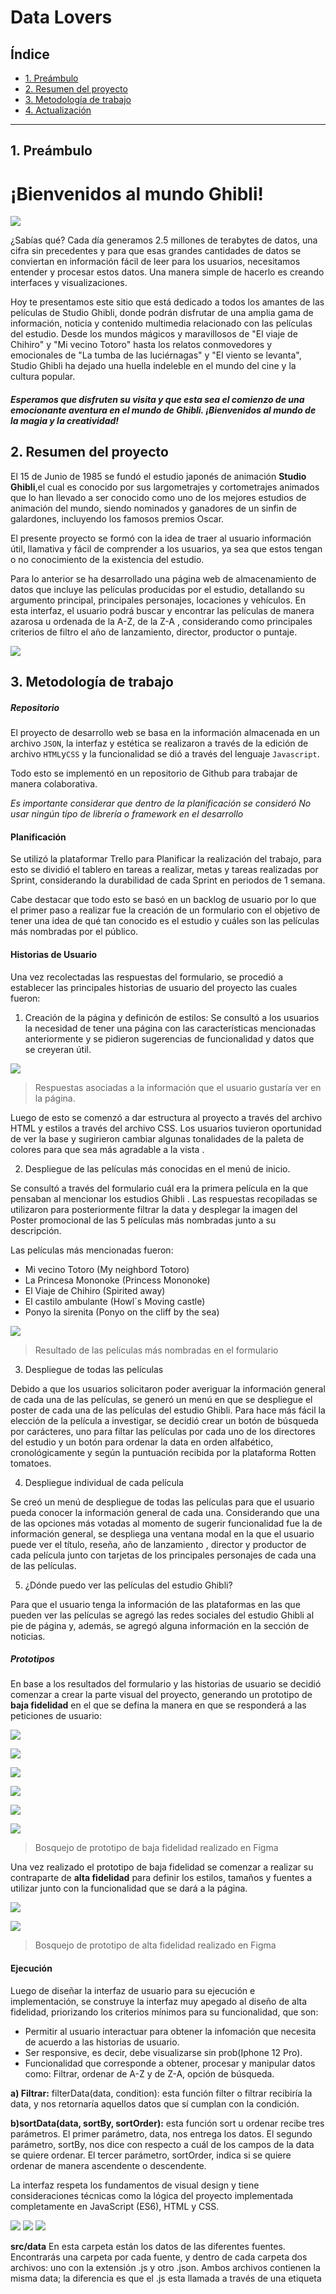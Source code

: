 # Data Lovers

## Índice

- [1. Preámbulo](#1-preámbulo)
- [2. Resumen del proyecto](#2-resumen-del-proyecto)
- [3. Metodología de trabajo](#3-metodología-de-trabajo)
- [4. Actualización ](#4-actualización)

---

## 1. Preámbulo

<h1>¡Bienvenidos al mundo Ghibli!</h1>

![](https://i.pinimg.com/originals/da/07/f0/da07f06bb1634c3065cc832fcbbaae54.jpg)

¿Sabías qué? Cada día generamos 2.5 millones de terabytes de datos, una cifra sin precedentes y para que esas grandes cantidades de datos se conviertan en información fácil de leer para los usuarios, necesitamos entender y procesar estos datos. Una manera simple de hacerlo es creando interfaces y visualizaciones.

Hoy te presentamos este sitio que está dedicado a todos los amantes de las películas de Studio Ghibli, donde podrán disfrutar de una amplia gama de información, noticia y contenido multimedia relacionado con las películas del estudio. Desde los mundos mágicos y maravillosos de "El viaje de Chihiro" y "Mi vecino Totoro" hasta los relatos conmovedores y emocionales de "La tumba de las luciérnagas" y "El viento se levanta", Studio Ghibli ha dejado una huella indeleble en el mundo del cine y la cultura popular.

##### Esperamos que disfruten su visita y que esta sea el comienzo de una emocionante aventura en el mundo de Ghibli. ¡Bienvenidos al mundo de la magia y la creatividad!

## 2. Resumen del proyecto

El 15 de Junio de 1985 se fundó el estudio japonés de animación **Studio Ghibli**,el cual es conocido por sus largometrajes y cortometrajes animados que lo han llevado a ser conocido como uno de los mejores estudios de animación del mundo, siendo nominados y ganadores de un sinfin de galardones, incluyendo los famosos premios Oscar.

El presente proyecto se formó con la idea de traer al usuario información útil, llamativa y fácil de comprender a los usuarios, ya sea que estos tengan o no conocimiento de la existencia del estudio.

Para lo anterior se ha desarrollado una página web de almacenamiento de datos que incluye las películas producidas por el estudio, detallando su argumento principal, principales personajes, locaciones y vehículos. En esta interfaz, el usuario podrá buscar y encontrar las películas de manera azarosa u ordenada de la A-Z, de la Z-A , considerando como principales criterios de filtro el año de lanzamiento, director, productor o puntaje.

![](https://img.europapress.es/fotoweb/fotonoticia_20140804175156-634869_600.jpg)

## 3. Metodología de trabajo

##### Repositorio

El proyecto de desarrollo web se basa en la información almacenada en un archivo `JSON`, la interfaz y estética se realizaron a través de la edición de archivo `HTML`y`CSS` y la funcionalidad se dió a través del lenguaje `Javascript`.

Todo esto se implementó en un repositorio de Github para trabajar de manera colaborativa.

_Es importante considerar que dentro de la planificación se consideró No usar ningún tipo de librería o framework en el desarrollo_

#### Planificación

Se utilizó la plataformar Trello para Planificar la realización del trabajo, para esto se dividió el tablero en tareas a realizar, metas y tareas realizadas por Sprint, considerando la durabilidad de cada Sprint en periodos de 1 semana.

Cabe destacar que todo esto se basó en un backlog de usuario por lo que el primer paso a realizar fue la creación de un formulario con el objetivo de tener una idea de qué tan conocido es el estudio y cuáles son las películas más nombradas por el público.

#### Historias de Usuario

Una vez recolectadas las respuestas del formulario, se procedió a establecer las principales historias de usuario del proyecto las cuales fueron:

1. Creación de la página y definicón de estilos:
   Se consultó a los usuarios la necesidad de tener una página con las características mencionadas anteriormente y se pidieron sugerencias de funcionalidad y datos que se creyeran útil.

![](https://i.postimg.cc/FRZKjbp8/Funcionalidades.jpg)

> Respuestas asociadas a la información que el usuario gustaría ver en la página.

Luego de esto se comenzó a dar estructura al proyecto a través del archivo HTML y estilos a través del archivo CSS.
Los usuarios tuvieron oportunidad de ver la base y sugirieron cambiar algunas tonalidades de la paleta de colores para que sea más agradable a la vista .

2. Despliegue de las películas más conocidas en el menú de inicio.

Se consultó a través del formulario cuál era la primera película en la que pensaban al mencionar los estudios Ghibli .
Las respuestas recopiladas se utilizaron para posteriormente filtrar la data y desplegar la imagen del Poster promocional de las 5 películas más nombradas junto a su descripción.

Las películas más mencionadas fueron:

- Mi vecino Totoro (My neighbord Totoro)
- La Princesa Mononoke (Princess Mononoke)
- El Viaje de Chihiro (Spirited away)
- El castilo ambulante (Howl´s Moving castle)
- Ponyo la sirenita (Ponyo on the cliff by the sea)

![](https://i.postimg.cc/FRg4M9JL/Grafico-Peliculas.jpg)

> Resultado de las películas más nombradas en el formulario

3. Despliegue de todas las películas

Debido a que los usuarios solicitaron poder averiguar la información general de cada una de las películas, se generó un menú en que se despliegue el poster de cada una de las películas del estudio Ghibli. Para hace más fácil la elección de la película a investigar, se decidió crear un botón de búsqueda por carácteres, uno para filtar las películas por cada uno de los directores del estudio y un botón para ordenar la data en orden alfabético, cronológicamente y según la puntuación recibida por la plataforma Rotten tomatoes.

4. Despliegue individual de cada película

Se creó un menú de despliegue de todas las películas para que el usuario pueda conocer la información general de cada una.
Considerando que una de las opciones más votadas al momento de sugerir funcionalidad fue la de información general, se despliega una ventana modal en la que el usuario puede ver el título, reseña, año de lanzamiento , director y productor de cada película junto con tarjetas de los principales personajes de cada una de las películas.

5. ¿Dónde puedo ver las películas del estudio Ghibli?

Para que el usuario tenga la información de las plataformas en las que pueden ver las películas se agregó las redes sociales del estudio Ghibli al pie de página y, además, se agregó alguna información en la sección de noticias.

##### Prototipos

En base a los resultados del formulario y las historias de usuario se decidió comenzar a crear la parte visual del proyecto, generando un prototipo de **baja fidelidad** en el que se defina la manera en que se responderá a las peticiones de usuario:

![](https://i.postimg.cc/Vkq9988V/BF1.jpg)

![](https://i.postimg.cc/qMYDD0WB/BF2.jpg)

![](https://i.postimg.cc/5j3BVBnM/BF3.jpg)

![](https://i.postimg.cc/xc1KTX4N/BF4.jpg)

![](https://i.postimg.cc/jL3yWRpg/BF5.jpg)

![](https://i.postimg.cc/Bj8HHdsq/BF6.jpg)

> Bosquejo de prototipo de baja fidelidad realizado en Figma

Una vez realizado el prototipo de baja fidelidad se comenzar a realizar su contraparte de **alta fidelidad** para definir los estilos, tamaños y fuentes a utilizar junto con la funcionalidad que se dará a la página.

![](https://i.postimg.cc/WdFjV7mW/AF1.jpg)

![](https://i.postimg.cc/nXyxhQ0H/AF2.jpg)

> Bosquejo de prototipo de alta fidelidad realizado en Figma

#### Ejecución

Luego de diseñar la interfaz de usuario para su ejecución e implementación, se construye la interfaz muy apegado al diseño de alta fidelidad, priorizando los criterios mínimos para su funcionalidad, que son:

- Permitir al usuario interactuar para obtener la infomación que necesita de acuerdo a las historias de usuario.
- Ser responsive, es decir, debe visualizarse sin prob(Iphone 12 Pro).
- Funcionalidad que corresponde a obtener, procesar y manipular datos como: Filtrar, ordenar de A-Z y de Z-A, opción de búsqueda.

**a) Filtrar:** filterData(data, condition): esta función filter o filtrar recibiría la data, y nos retornaría aquellos datos que sí cumplan con la condición.

**b)sortData(data, sortBy, sortOrder):** esta función sort u ordenar recibe tres parámetros. El primer parámetro, data, nos entrega los datos. El segundo parámetro, sortBy, nos dice con respecto a cuál de los campos de la data se quiere ordenar. El tercer parámetro, sortOrder, indica si se quiere ordenar de manera ascendente o descendente.

La interfaz respeta los fundamentos de visual design y tiene consideraciones técnicas como la lógica del proyecto implementada completamente en JavaScript (ES6), HTML y CSS.

![](/src/Images/iphone12.png)
![](/src/Images/iphone12.1.png)
![](/src/Images/iphone12.3.png)

**src/data**
En esta carpeta están los datos de las diferentes fuentes. Encontrarás una carpeta por cada fuente, y dentro de cada carpeta dos archivos: uno con la extensión .js y otro .json. Ambos archivos contienen la misma data; la diferencia es que el .js esta llamada a través de una etiqueta <script>, mientras que el .json está ahí para opcionalmente cargar la data de forma asíncrona con fetch().

**test/data.spec.js**
El boilerplate de este proyecto no incluye Pruebas Unitarias (tests), así es que se completaron de las funciones implementadas en el archivo data.js. para las funciones encargadas de procesar, filtrar y ordenar la data.

Estas pruebas unitarias tienen una cobertura del 70% de statements (sentencias), functions (funciones), lines (líneas), y branches (ramas) del archivo src/data.js

##### Funcionalidad

Las principales funcionalidades asociadas al proyecto fueron las de orden (ascendente y descendente) y filtro (de acuerdo al director), para esto se trabajo en base a un archivo `$ data.ghibl.js` que contiene todos los datos obtenidos de cada una de las películas del estudio Ghibli.
Esta data incluye título, año de lanzamiento, poster promocional, director, productor , descripción y calificación RT. Además cada película incluye los datos respectivos de sus personajes principales, locaciones y vehículos.
En l apágina principal podemos encontrar una pequeña descripción de lo que es el mundo de Ghibli y nuestra primera historia de usuario, que es mostrar las películas más vistas o en su mayor popularidad de la audiencia con una breve descripción, en la parte lateral izquierda vemos un conjunto de botones en la que nos lleva a la parte de pelíuclas en general, noticias y personajes de películas.
En la página general de películas nos aparece en la parte del navegador tres botones, el primero de ellos que nos ayuda a ordenar de forma ascendente y descendente las películas, el orden por su año de creación y su St Score, el sigueitne botón tenemos la funcionalidad de filtro, esto de acuerdo a su director y el siguiente el espacio de búsqueda, en la que podemos colocar cualquier palabra que coincida con algún títulos, nos aparecerá y por último un botos de "Inisio" que nos regresará a la página principal.
Así como nuestra pàgina es acompañada con un tema m´sucias con la opcionalidad de reproducir en el momento que nosotros le indiquemos y en la parte del pie de pñagina tenemos las redes sociales oficiales por si estamos interesados en conocer más acerca del Estudio Ghibli

# 4. Actualización

La idea del proyecto fue generar una página dinámica que pueda seguir mejorando su funcionalidad e interfaz con el paso del tiempo, es por esto que ahora que se tiene el prototipo básico funcionando, se espera seguir actualizando la página para completar la implementación asociada al prototipo de alta fidelidad y seguir maquetando mejoras asociadas a la necesidad de los usuarios que estén utilizando el servicio.
Por el momento queda pendiente la ventana modal con la información general y personajes.

###### Derechos de autor reservados a nombre de Mariem Padrón, Nelly Navaro e Isabella Monsalves.

> Contacto: mjpadron11@gmail.com; nlly.rro@gmail.com; ester.isabella.m@gmail.com.
